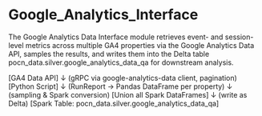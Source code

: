 # Google_Analytics_Interface

The Google Analytics Data Interface module retrieves event- and session-level metrics across multiple GA4 properties via the Google Analytics Data API, samples the results, and writes them into the Delta table pocn_data.silver.google_analytics_data_qa for downstream analysis.

[GA4 Data API] 
       ↓ (gRPC via google-analytics-data client, pagination)
[Python Script] 
       ↓ (RunReport → Pandas DataFrame per property)
       ↓ (sampling & Spark conversion)
[Union all Spark DataFrames]
       ↓ (write as Delta)
[Spark Table: pocn_data.silver.google_analytics_data_qa]
